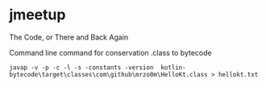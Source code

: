 # jmeetup
The Code, or There and Back Again

Command line command for conservation .class to bytecode

`javap -v -p -c -l -s -constants -version  kotlin-bytecode\target\classes\com\github\mrzo0m\HelloKt.class > hellokt.txt`


